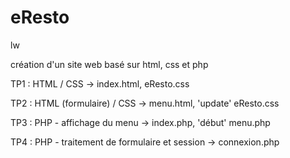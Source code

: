 # eResto
lw


création d'un site web basé sur html, css et php

TP1 : HTML / CSS 												-> index.html, eResto.css

TP2 : HTML (formulaire) / CSS 							-> menu.html, 'update' eResto.css

TP3 : PHP - affichage du menu 							-> index.php, 'début' menu.php

TP4 : PHP - traitement de formulaire et session 	-> connexion.php
